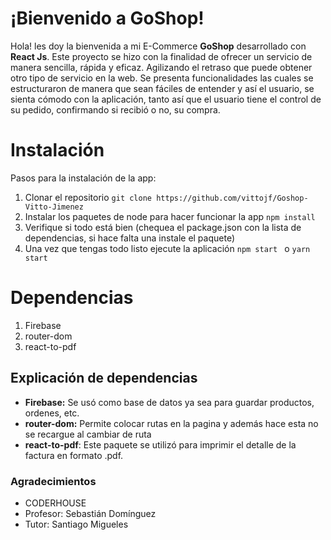 # ¡Bienvenido a GoShop!

Hola! les doy la bienvenida a mi E-Commerce **GoShop** desarrollado con **React Js**.  Este proyecto se hizo con la finalidad de ofrecer un servicio de manera sencilla, rápida y eficaz. Agilizando el retraso que puede obtener otro tipo de servicio en la web.  Se presenta funcionalidades las cuales se estructuraron de manera que sean fáciles de entender y así el usuario, se sienta cómodo con la aplicación, tanto así que el usuario tiene el control de su pedido, confirmando si recibió o no, su compra. 

# Instalación
Pasos para la instalación de la app:

 1. Clonar el repositorio `git clone https://github.com/vittojf/Goshop-Vitto-Jimenez`
 2. Instalar los paquetes de node para hacer funcionar la app `npm install`
 3. Verifique si todo está bien (chequea el package.json con la lista de dependencias, si hace falta una instale el paquete)
 4. Una vez que tengas todo listo ejecute la aplicación `npm start ` o `yarn start`


# Dependencias 

 1. Firebase
 2. router-dom
 3. react-to-pdf

## Explicación de dependencias

 

 - **Firebase:** Se usó como base de datos ya sea para guardar productos, ordenes, etc. 
 - **router-dom:** Permite colocar rutas en la pagina y además hace esta no se recargue al cambiar de ruta
 - **react-to-pdf**: Este paquete se utilizó para imprimir el detalle de la factura en formato .pdf. 

### Agradecimientos

 - CODERHOUSE
 - Profesor: Sebastián Domínguez 
 - Tutor: Santiago Migueles 
